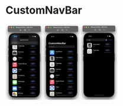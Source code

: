 # CustomNavBar

<div style="display: flex;">
  <img src="https://github.com/KateKashko/CustomNavBar/blob/main/CustomNavBar.png" alt="Image 1" style="width: 20%;">
  <img src="https://github.com/KateKashko/CustomNavBar/blob/main/CustomNavBar1.png" alt="Image 2" style="width: 20%;">
  <img src="https://github.com/KateKashko/CustomNavBar/blob/main/CustomNavBar2.png" alt="Image 3" style="width: 20%;">
</div>
